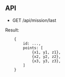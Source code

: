 ## API

* GET /api/mission/last

Result:
```
    {
        id: ...,
        points: [
            {x1, y1, z1},
            {x2, y2, z2},
            {x3, y3, z3},
        ]
    }
```